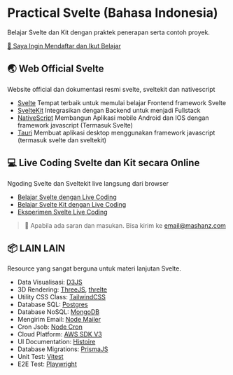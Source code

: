 # Practical Svelte (Bahasa Indonesia)

Belajar Svelte dan Kit dengan praktek penerapan serta contoh proyek.

[📝 Saya Ingin Mendaftar dan Ikut Belajar](/PENDAFTARAN.md)

## 🌏 Web Official Svelte
Website official dan dokumentasi resmi svelte, sveltekit dan nativescript
- [Svelte](https://svelte.dev) Tempat terbaik untuk memulai belajar Frontend framework Svelte
- [SvelteKit](https://kit.svelte.dev) Integrasikan dengan Backend untuk menjadi Fullstack
- [NativeScript](https://nativescript.org/) Membangun Aplikasi mobile Android dan IOS dengan framework javascript (Termasuk Svelte)
- [Tauri](https://tauri.app/) Membuat aplikasi desktop menggunakan framework javascript (termasuk svelte dan sveltekit)

## 💻 Live Coding Svelte dan Kit secara Online
Ngoding Svelte dan Sveltekit live langsung dari browser
- [Belajar Svelte dengan Live Coding](https://svelte.dev/tutorial)
- [Belajar Svelte Kit dengan Live Coding](https://learn.svelte.dev)
- [Eksperimen Svelte Live Coding](https://svelte.dev/repl)

> 📧 Apabila ada saran dan masukan. Bisa kirim ke email@mashanz.com

## 📦 LAIN LAIN
Resource yang sangat berguna untuk materi lanjutan Svelte.
- Data Visualisasi: [D3JS](https://d3js.org/)
- 3D Rendering: [ThreeJS](https://threejs.org/), [threlte](https://threlte.xyz/)
- Utility CSS Class: [TailwindCSS](https://tailwindcss.com/)
- Database SQL: [Postgres](https://github.com/porsager/postgres)
- Database NoSQL: [MongoDB](https://github.com/mongodb/node-mongodb-native)
- Mengirim Email: [Node Mailer](https://nodemailer.com/about/)
- Cron Jsob: [Node Cron](https://www.npmjs.com/package/node-cron)
- Cloud Platform: [AWS SDK V3](https://docs.aws.amazon.com/AWSJavaScriptSDK/v3/latest/index.html)
- UI Documentation: [Histoire](https://histoire.dev/)
- Database Migrations: [PrismaJS](https://www.prisma.io/)
- Unit Test: [Vitest](https://vitest.dev/)
- E2E Test: [Playwright](https://playwright.dev/)

